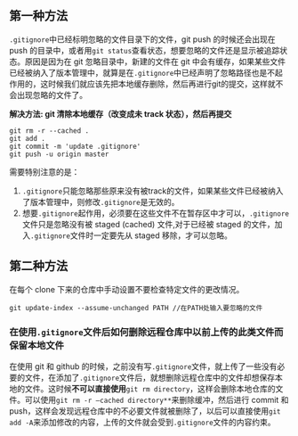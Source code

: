 
## 第一种方法  
`.gitignore`中已经标明忽略的文件目录下的文件，git push 的时候还会出现在 push 的目录中，或者用`git status`查看状态，想要忽略的文件还是显示被追踪状态。原因是因为在 git 忽略目录中，新建的文件在 git 中会有缓存，如果某些文件已经被纳入了版本管理中，就算是在`.gitignore`中已经声明了忽略路径也是不起作用的，这时候我们就应该先把本地缓存删除，然后再进行git的提交，这样就不会出现忽略的文件了。  

**解决方法: git 清除本地缓存（改变成未 track 状态），然后再提交**  

```shell
git rm -r --cached .
git add .
git commit -m 'update .gitignore'
git push -u origin master
```

需要特别注意的是：  
1. `.gitignore`只能忽略那些原来没有被track的文件，如果某些文件已经被纳入了版本管理中，则修改`.gitignore`是无效的。  
2. 想要`.gitignore`起作用，必须要在这些文件不在暂存区中才可以，`.gitignore`文件只是忽略没有被 staged (cached) 文件,对于已经被 staged 的文件，加入`.gitignore`文件时一定要先从 staged 移除，才可以忽略。  

## 第二种方法

在每个 clone 下来的仓库中手动设置不要检查特定文件的更改情况。  

```shell
git update-index --assume-unchanged PATH //在PATH处输入要忽略的文件
```

### 在使用`.gitignore`文件后如何删除远程仓库中以前上传的此类文件而保留本地文件  
在使用 git 和 github 的时候，之前没有写`.gitignore`文件，就上传了一些没有必要的文件，在添加了`.gitignore`文件后，就想删除远程仓库中的文件却想保存本地的文件。这时候**不可以直接使用**`git rm directory`，这样会删除本地仓库的文件。可以使用`git rm -r –cached directory**`来删除缓冲，然后进行 commit 和 push，这样会发现远程仓库中的不必要文件就被删除了，以后可以直接使用`git add -A`来添加修改的内容，上传的文件就会受到`.gitignore`文件的内容约束。